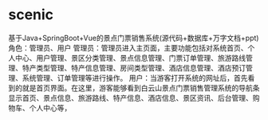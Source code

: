 # scenic
基于Java+SpringBoot+Vue的景点门票销售系统(源代码+数据库+万字文档+ppt)角色：管理员、用户  管理员：管理员进入主页面，主要功能包括对系统首页、个人中心、用户管理、景区分类管理、景点信息管理、门票订单管理、旅游路线管理、特产类型管理、特产信息管理、房间类型管理、酒店信息管理、酒店预订管理、系统管理、订单管理等进行操作。  用户：当游客打开系统的网址后，首先看到的就是首页界面。在这里，游客能够看到白云山景点门票销售管理系统的导航条显示首页、景点信息、旅游路线、特产信息、酒店信息、景区资讯、后台管理、购物车、个人中心等，
